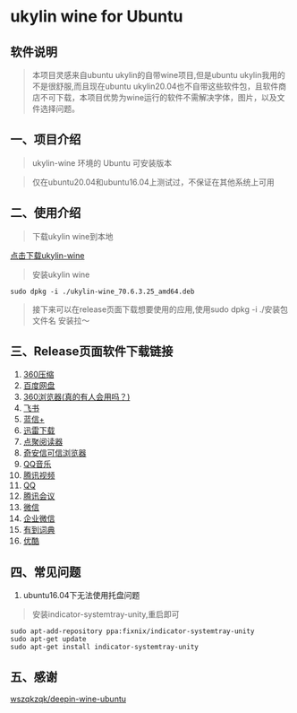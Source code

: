 # ukylin wine for Ubuntu

## 软件说明
> 本项目灵感来自ubuntu ukylin的自带wine项目,但是ubuntu ukylin我用的不是很舒服,而且现在ubuntu ukylin20.04也不自带这些软件包，且软件商店不可下载，本项目优势为wine运行的软件不需解决字体，图片，以及文件选择问题。

## 一、项目介绍
> ukylin-wine 环境的 Ubuntu 可安装版本

> 仅在ubuntu20.04和ubuntu16.04上测试过，不保证在其他系统上可用

## 二、使用介绍
> 下载ukylin wine到本地

[点击下载ukylin-wine](https://github.com/duanzhichao/ukylin-wine-ubuntu/releases/download/%E8%BD%AF%E4%BB%B6/ukylin-wine_70.6.3.25_amd64.deb)
> 安装ukylin wine
```
sudo dpkg -i ./ukylin-wine_70.6.3.25_amd64.deb
```
> 接下来可以在release页面下载想要使用的应用,使用sudo dpkg -i ./安装包文件名 安装拉～

## 三、Release页面软件下载链接
1. [360压缩](https://github.com/duanzhichao/ukylin-wine-ubuntu/releases/download/%E8%BD%AF%E4%BB%B6/360zip_1.0.0.1010_amd64.deb)
2. [百度网盘](https://github.com/duanzhichao/ukylin-wine-ubuntu/releases/download/%E8%BD%AF%E4%BB%B6/baidunetdisk_3.5.0_amd64.deb)
3. [360浏览器(真的有人会用吗？)](https://github.com/duanzhichao/ukylin-wine-ubuntu/releases/download/%E8%BD%AF%E4%BB%B6/browser360-cn-stable_12.2.1070.0-1_amd64.deb)
4. [飞书](https://github.com/duanzhichao/ukylin-wine-ubuntu/releases/download/%E8%BD%AF%E4%BB%B6/bytedance-feishu-stable_4.8.0-52_amd64.deb)
5. [蓝信+](https://github.com/duanzhichao/ukylin-wine-ubuntu/releases/download/%E8%BD%AF%E4%BB%B6/cn.lanxin_7.9.14.600772_amd64.deb)
6. [迅雷下载](https://github.com/duanzhichao/ukylin-wine-ubuntu/releases/download/%E8%BD%AF%E4%BB%B6/com.xunlei.download_1.0.0.1_amd64.deb)
7. [点聚阅读器](https://github.com/duanzhichao/ukylin-wine-ubuntu/releases/download/%E8%BD%AF%E4%BB%B6/dianjureader_20.0916-3.0_amd64.deb)
8. [奇安信可信浏览器](https://github.com/duanzhichao/ukylin-wine-ubuntu/releases/download/%E8%BD%AF%E4%BB%B6/qaxbrowser-safe-stable_1.0.1969.2-1_amd64.deb)
9. [QQ音乐](https://github.com/duanzhichao/ukylin-wine-ubuntu/releases/download/%E8%BD%AF%E4%BB%B6/qqmusic_1.0.8_amd64.deb)
10. [腾讯视频](https://github.com/duanzhichao/ukylin-wine-ubuntu/releases/download/%E8%BD%AF%E4%BB%B6/tenvideo-universal_1.0.10_amd64.deb)
11. [QQ](https://github.com/duanzhichao/ukylin-wine-ubuntu/releases/download/%E8%BD%AF%E4%BB%B6/ukylin-qq_1.0_amd64.deb)
12. [腾讯会议](https://github.com/duanzhichao/ukylin-wine-ubuntu/releases/download/%E8%BD%AF%E4%BB%B6/ukylin-TencentMeeting_1.0_amd64.deb)
13. [微信](https://github.com/duanzhichao/ukylin-wine-ubuntu/releases/download/%E8%BD%AF%E4%BB%B6/ukylin-wechat_3.0.0_amd64.deb)
14. [企业微信](https://github.com/duanzhichao/ukylin-wine-ubuntu/releases/download/%E8%BD%AF%E4%BB%B6/wxwork_1.0_amd64.deb)
15. [有到词典](https://github.com/duanzhichao/ukylin-wine-ubuntu/releases/download/%E8%BD%AF%E4%BB%B6/youdao-dict_6.0.0-0.ubuntu_amd64.deb)
16. [优酷](https://github.com/duanzhichao/ukylin-wine-ubuntu/releases/download/%E8%BD%AF%E4%BB%B6/youku-app_1.0.0_amd64.deb)

## 四、常见问题
1. ubuntu16.04下无法使用托盘问题
> 安装indicator-systemtray-unity,重启即可
```
sudo apt-add-repository ppa:fixnix/indicator-systemtray-unity
sudo apt-get update
sudo apt-get install indicator-systemtray-unity
```
## 五、感谢
[wszqkzqk/deepin-wine-ubuntu](https://github.com/duanzhichao/deepin-wine-ubuntu/)
